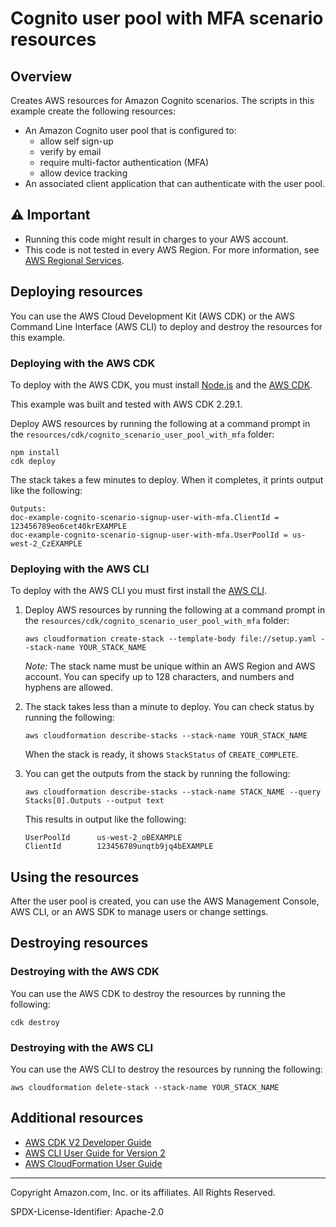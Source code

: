 # Cognito user pool with MFA scenario resources

## Overview

Creates AWS resources for Amazon Cognito scenarios. The scripts in this
example create the following resources:
 
* An Amazon Cognito user pool that is configured to:
    * allow self sign-up
    * verify by email
    * require multi-factor authentication (MFA)
    * allow device tracking
* An associated client application that can authenticate with the user pool. 

## ⚠️ Important

* Running this code might result in charges to your AWS account. 
* This code is not tested in every AWS Region. For more information, see [AWS Regional Services](https://aws.amazon.com/about-aws/global-infrastructure/regional-product-services).

## Deploying resources

You can use the AWS Cloud Development Kit (AWS CDK) or the AWS Command Line Interface
(AWS CLI) to deploy and destroy the resources for this example.

### Deploying with the AWS CDK

To deploy with the AWS CDK, you must install [Node.js](https://nodejs.org) and the 
[AWS CDK](https://docs.aws.amazon.com/cdk/v2/guide/getting_started.html).

This example was built and tested with AWS CDK 2.29.1.

Deploy AWS resources by running the following at a command prompt in the
`resources/cdk/cognito_scenario_user_pool_with_mfa` folder:

```
npm install
cdk deploy
```

The stack takes a few minutes to deploy. When it completes, it prints output like 
the following:

```
Outputs:
doc-example-cognito-scenario-signup-user-with-mfa.ClientId = 123456789eo6cet40krEXAMPLE
doc-example-cognito-scenario-signup-user-with-mfa.UserPoolId = us-west-2_CzEXAMPLE
```

### Deploying with the AWS CLI 

To deploy with the AWS CLI you must first install the 
[AWS CLI](https://docs.aws.amazon.com/cli/latest/userguide/getting-started-install.html).

1. Deploy AWS resources by running the following at a command prompt in the 
    `resources/cdk/cognito_scenario_user_pool_with_mfa` folder:
    
    ```
    aws cloudformation create-stack --template-body file://setup.yaml --stack-name YOUR_STACK_NAME
    ```
    
    *Note:* The stack name must be unique within an AWS Region and AWS account. You can 
    specify up to 128 characters, and numbers and hyphens are allowed.

2. The stack takes less than a minute to deploy. You can check status by running the following:

    ```
    aws cloudformation describe-stacks --stack-name YOUR_STACK_NAME
    ```
    
    When the stack is ready, it shows `StackStatus` of `CREATE_COMPLETE`.

3. You can get the outputs from the stack by running the following:

    ```
    aws cloudformation describe-stacks --stack-name STACK_NAME --query Stacks[0].Outputs --output text
    ```
    
    This results in output like the following: 
    
    ```
    UserPoolId      us-west-2_oBEXAMPLE
    ClientId        123456789unqtb9jq4bEXAMPLE
    ```

## Using the resources

After the user pool is created, you can use the AWS Management Console,
AWS CLI, or an AWS SDK to manage users or change settings.

## Destroying resources

### Destroying with the AWS CDK

You can use the AWS CDK to destroy the resources by running the following:

```
cdk destroy
```

### Destroying with the AWS CLI

You can use the AWS CLI to destroy the resources by running the following:

```
aws cloudformation delete-stack --stack-name YOUR_STACK_NAME
```

## Additional resources

* [AWS CDK V2 Developer Guide](https://docs.aws.amazon.com/cdk/v2/guide/home.html)
* [AWS CLI User Guide for Version 2](https://docs.aws.amazon.com/cli/latest/userguide/cli-chap-welcome.html)
* [AWS CloudFormation User Guide](https://docs.aws.amazon.com/AWSCloudFormation/latest/UserGuide/Welcome.html)

---

Copyright Amazon.com, Inc. or its affiliates. All Rights Reserved. 

SPDX-License-Identifier: Apache-2.0
